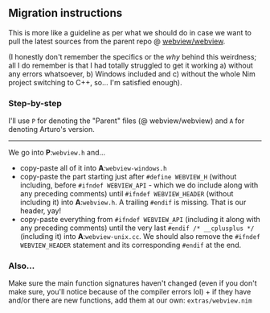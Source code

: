 ## Migration instructions

This is more like a guideline as per what we should do in case we want to pull the latest sources from the parent repo @ [webview/webview](https://github.com/webview/webview).

(I honestly don't remember the specifics or the *why* behind this weirdness; all I do remember is that I had totally struggled to get it working a) without any errors whatsoever, b) Windows included and c) without the whole Nim project switching to C++, so... I'm satisfied enough).

### Step-by-step

I'll use `P` for denoting the "Parent" files (@ webview/webview) and `A` for denoting Arturo's version.

----

We go into **P**:`webview.h` and...

- copy-paste all of it into **A**:`webview-windows.h` 
- copy-paste the part starting just after `#define WEBVIEW_H` (without including, before `#ifndef WEBVIEW_API` - which we do include along with any preceding comments) until `#ifndef WEBVIEW_HEADER` (without including it) into **A**:`webview.h`. A trailing `#endif` is missing. That is our header, yay!
- copy-paste everything from `#ifndef WEBVIEW_API` (including it along with any preceding comments) until the very last `#endif /* __cplusplus */` (including it) into **A**:`webview-unix.cc`. We should also remove the `#ifndef WEBVIEW_HEADER` statement and its corresponding `#endif` at the end.

### Also...

Make sure the main function signatures haven't changed (even if you don't make sure, you'll notice because of the compiler errors lol) + if they have and/or there are new functions, add them at our own: `extras/webview.nim`